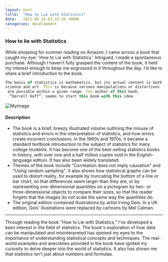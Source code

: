 ```yaml
---
layout: post
title:  "How to Lie with Statistics"
date:   2021-08-24 03:32:16 +0000
categories: development
---
```


### How to lie with Statistics

While shopping for summer reading on Amazon, I came across a book that caught my eye: 'How to Lie with Statistics.' Intrigued, I made a spontaneous purchase. Although I haven't fully grasped the content of the book, it held my interest enough to keep me engrossed in it throughout the day. I'd like to share a brief introduction to the book.

```javascript
The basis of statistics is mathematics, but its actual content is both
science and art. This is because various manipulations or distortions
 are possible within a given range. The author of this book,
  “Darrell Huff”, seems to start this book with this idea.
```

![Myimage](https://res.cloudinary.com/dtiwg4oto/image/upload/v1693248273/jsfd_boytgz.png)

#### Description

- The book is a brief, breezy illustrated volume outlining the misuse of statistics and errors in the interpretation of statistics, and how errors create incorrect conclusions.
In the 1960s and 1970s, it became a standard textbook introduction to the subject of statistics for many college students. It has become one of the best-selling statistics books in history, with over one and a half million copies sold in the English-language edition. It has also been widely translated.
- Themes of the book include "Correlation does not imply causation" and "Using random sampling". It also shows how statistical graphs can be used to distort reality, for example by truncating the bottom of a line or bar chart, so that differences seem larger than they are, or by representing one-dimensional quantities on a pictogram by two- or three-dimensional objects to compare their sizes, so that the reader forgets that the images do not scale the same way the quantities do.
- The original edition contained illustrations by artist Irving Geis. In a UK edition, Geis' illustrations were replaced by cartoons by Mel Calman.

---

Through reading the book "How to Lie with Statistics," I've developed a keen interest in the field of statistics. The book's exploration of how data can be manipulated and misinterpreted has opened my eyes to the importance of understanding statistical concepts and techniques. The real-world examples and anecdotes provided in the book have ignited my curiosity to delve deeper into the world of statistics. It also has shown me that statistics isn't just about numbers and formulas.
